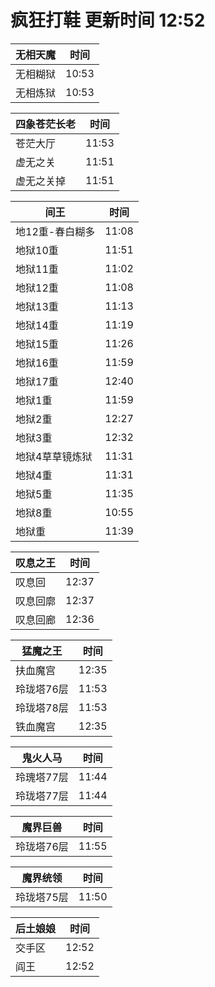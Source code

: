 # 疯狂打鞋 更新时间 12:52

| 无相天魔   | 时间    |
|--------|-------|
| 无相糊狱 | 10:53 |
| 无相炼狱 | 10:53 |

| 四象苍茫长老   | 时间    |
|--------|-------|
| 苍茫大厅 | 11:53 |
| 虚无之关 | 11:51 |
| 虚无之关掉 | 11:51 |

| 间王   | 时间    |
|--------|-------|
| 地12重-春白糊多 | 11:08 |
| 地狱10重 | 11:51 |
| 地狱11重 | 11:02 |
| 地狱12重 | 11:08 |
| 地狱13重 | 11:13 |
| 地狱14重 | 11:19 |
| 地狱15重 | 11:26 |
| 地狱16重 | 11:59 |
| 地狱17重 | 12:40 |
| 地狱1重 | 11:59 |
| 地狱2重 | 12:27 |
| 地狱3重 | 12:32 |
| 地狱4草草镜炼狱 | 11:31 |
| 地狱4重 | 11:31 |
| 地狱5重 | 11:35 |
| 地狱8重 | 10:55 |
| 地狱重 | 11:39 |

| 叹息之王   | 时间    |
|--------|-------|
| 叹息回 | 12:37 |
| 叹息回廓 | 12:37 |
| 叹息回廊 | 12:36 |

| 猛魔之王   | 时间    |
|--------|-------|
| 扶血魔宫 | 12:35 |
| 玲珑塔76层 | 11:53 |
| 玲珑塔78层 | 11:53 |
| 铁血魔宫 | 12:35 |

| 鬼火人马   | 时间    |
|--------|-------|
| 玲瑰塔77层 | 11:44 |
| 玲珑塔77层 | 11:44 |

| 魔界巨兽   | 时间    |
|--------|-------|
| 玲珑塔76层 | 11:55 |

| 魔界统领   | 时间    |
|--------|-------|
| 玲珑塔75层 | 11:50 |

| 后土娘娘   | 时间    |
|--------|-------|
| 交手区 | 12:52 |
| 阎王 | 12:52 |